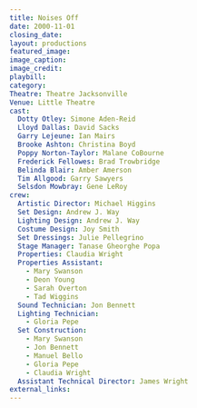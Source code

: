 ```yaml
---
title: Noises Off
date: 2000-11-01
closing_date: 
layout: productions
featured_image: 
image_caption:
image_credit:
playbill: 
category: 
Theatre: Theatre Jacksonville
Venue: Little Theatre
cast:
  Dotty Otley: Simone Aden-Reid
  Lloyd Dallas: David Sacks
  Garry Lejeune: Ian Mairs
  Brooke Ashton: Christina Boyd
  Poppy Norton-Taylor: Malane CoBourne
  Frederick Fellowes: Brad Trowbridge
  Belinda Blair: Amber Amerson
  Tim Allgood: Garry Sawyers
  Selsdon Mowbray: Gene LeRoy
crew:
  Artistic Director: Michael Higgins
  Set Design: Andrew J. Way
  Lighting Design: Andrew J. Way
  Costume Design: Joy Smith
  Set Dressings: Julie Pellegrino
  Stage Manager: Tanase Gheorghe Popa
  Properties: Claudia Wright
  Properties Assistant:
    - Mary Swanson
    - Deon Young
    - Sarah Overton
    - Tad Wiggins
  Sound Technician: Jon Bennett
  Lighting Technician:
    - Gloria Pepe
  Set Construction:
    - Mary Swanson
    - Jon Bennett
    - Manuel Bello
    - Gloria Pepe
    - Claudia Wright
  Assistant Technical Director: James Wright
external_links:
---
```

